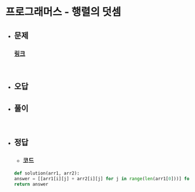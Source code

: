# 프로그래머스 - 행렬의 덧셈

- ## 문제
    ### [링크](https://school.programmers.co.kr/learn/courses/30/lessons/12950)



<br>

- ## 오답


- ## 풀이


<br>


- ## 정답


   - ### 코드
    ```python
    def solution(arr1, arr2):
    answer = [[arr1[i][j] + arr2[i][j] for j in range(len(arr1[0]))] for i in range(len(arr1))]
    return answer
